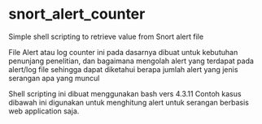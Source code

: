 # snort_alert_counter
Simple shell scripting to retrieve value from Snort alert file

File Alert atau log counter ini pada dasarnya dibuat untuk
kebutuhan penunjang penelitian, dan bagaimana mengolah alert 
yang terdapat pada alert/log file sehingga dapat diketahui berapa jumlah alert yang 
jenis serangan apa yang muncul

Shell scripting ini dibuat menggunakan bash vers 4.3.11 
Contoh kasus dibawah ini digunakan untuk menghitung alert
untuk serangan berbasis web application saja.
